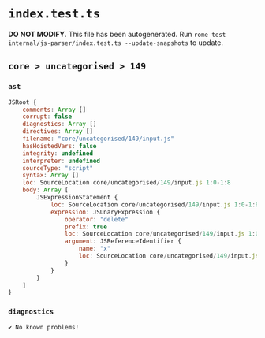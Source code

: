 # `index.test.ts`

**DO NOT MODIFY**. This file has been autogenerated. Run `rome test internal/js-parser/index.test.ts --update-snapshots` to update.

## `core > uncategorised > 149`

### `ast`

```javascript
JSRoot {
	comments: Array []
	corrupt: false
	diagnostics: Array []
	directives: Array []
	filename: "core/uncategorised/149/input.js"
	hasHoistedVars: false
	integrity: undefined
	interpreter: undefined
	sourceType: "script"
	syntax: Array []
	loc: SourceLocation core/uncategorised/149/input.js 1:0-1:8
	body: Array [
		JSExpressionStatement {
			loc: SourceLocation core/uncategorised/149/input.js 1:0-1:8
			expression: JSUnaryExpression {
				operator: "delete"
				prefix: true
				loc: SourceLocation core/uncategorised/149/input.js 1:0-1:8
				argument: JSReferenceIdentifier {
					name: "x"
					loc: SourceLocation core/uncategorised/149/input.js 1:7-1:8 (x)
				}
			}
		}
	]
}
```

### `diagnostics`

```
✔ No known problems!

```
